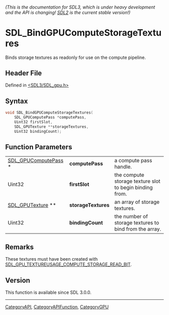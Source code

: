 ###### (This is the documentation for SDL3, which is under heavy development and the API is changing! [SDL2](https://wiki.libsdl.org/SDL2/) is the current stable version!)
# SDL_BindGPUComputeStorageTextures

Binds storage textures as readonly for use on the compute pipeline.

## Header File

Defined in [<SDL3/SDL_gpu.h>](https://github.com/libsdl-org/SDL/blob/main/include/SDL3/SDL_gpu.h)

## Syntax

```c
void SDL_BindGPUComputeStorageTextures(
    SDL_GPUComputePass *computePass,
    Uint32 firstSlot,
    SDL_GPUTexture **storageTextures,
    Uint32 bindingCount);
```

## Function Parameters

|                                            |                     |                                                         |
| ------------------------------------------ | ------------------- | ------------------------------------------------------- |
| [SDL_GPUComputePass](SDL_GPUComputePass) * | **computePass**     | a compute pass handle.                                  |
| Uint32                                     | **firstSlot**       | the compute storage texture slot to begin binding from. |
| [SDL_GPUTexture](SDL_GPUTexture) **        | **storageTextures** | an array of storage textures.                           |
| Uint32                                     | **bindingCount**    | the number of storage textures to bind from the array.  |

## Remarks

These textures must have been created with
[SDL_GPU_TEXTUREUSAGE_COMPUTE_STORAGE_READ_BIT](SDL_GPU_TEXTUREUSAGE_COMPUTE_STORAGE_READ_BIT).

## Version

This function is available since SDL 3.0.0.

----
[CategoryAPI](CategoryAPI), [CategoryAPIFunction](CategoryAPIFunction), [CategoryGPU](CategoryGPU)

